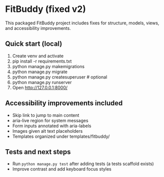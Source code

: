 
# FitBuddy (fixed v2)

This packaged FitBuddy project includes fixes for structure, models, views, and accessibility improvements.

## Quick start (local)

1. Create venv and activate
2. pip install -r requirements.txt
3. python manage.py makemigrations
4. python manage.py migrate
5. python manage.py createsuperuser  # optional
6. python manage.py runserver
7. Open http://127.0.0.1:8000/

## Accessibility improvements included
- Skip link to jump to main content
- aria-live region for system messages
- Form inputs annotated with aria-labels
- Images given alt text placeholders
- Templates organized under templates/fitbuddy/

## Tests and next steps
- Run `python manage.py test` after adding tests (a tests scaffold exists)
- Improve contrast and add keyboard focus styles

